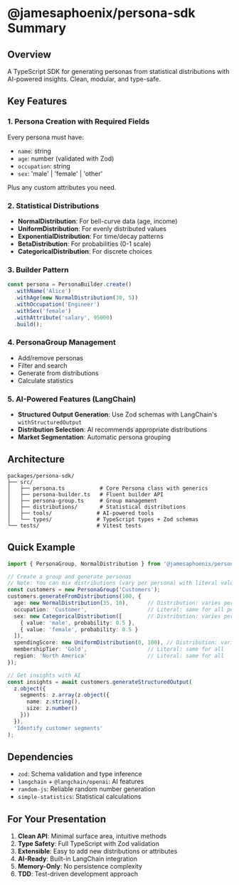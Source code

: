 # @jamesaphoenix/persona-sdk Summary

## Overview

A TypeScript SDK for generating personas from statistical distributions with AI-powered insights. Clean, modular, and type-safe.

## Key Features

### 1. Persona Creation with Required Fields
Every persona must have:
- `name`: string
- `age`: number (validated with Zod)
- `occupation`: string 
- `sex`: 'male' | 'female' | 'other'

Plus any custom attributes you need.

### 2. Statistical Distributions
- **NormalDistribution**: For bell-curve data (age, income)
- **UniformDistribution**: For evenly distributed values
- **ExponentialDistribution**: For time/decay patterns
- **BetaDistribution**: For probabilities (0-1 scale)
- **CategoricalDistribution**: For discrete choices

### 3. Builder Pattern
```typescript
const persona = PersonaBuilder.create()
  .withName('Alice')
  .withAge(new NormalDistribution(30, 5))
  .withOccupation('Engineer')
  .withSex('female')
  .withAttribute('salary', 95000)
  .build();
```

### 4. PersonaGroup Management
- Add/remove personas
- Filter and search
- Generate from distributions
- Calculate statistics

### 5. AI-Powered Features (LangChain)
- **Structured Output Generation**: Use Zod schemas with LangChain's `withStructuredOutput`
- **Distribution Selection**: AI recommends appropriate distributions
- **Market Segmentation**: Automatic persona grouping

## Architecture

```
packages/persona-sdk/
├── src/
│   ├── persona.ts           # Core Persona class with generics
│   ├── persona-builder.ts   # Fluent builder API
│   ├── persona-group.ts     # Group management
│   ├── distributions/       # Statistical distributions
│   ├── tools/              # AI-powered tools
│   └── types/              # TypeScript types + Zod schemas
└── tests/                  # Vitest tests
```

## Quick Example

```typescript
import { PersonaGroup, NormalDistribution } from '@jamesaphoenix/persona-sdk';

// Create a group and generate personas
// Note: You can mix distributions (vary per persona) with literal values (same for all)
const customers = new PersonaGroup('Customers');
customers.generateFromDistributions(100, {
  age: new NormalDistribution(35, 10),      // Distribution: varies per persona
  occupation: 'Customer',                   // Literal: same for all personas
  sex: new CategoricalDistribution([        // Distribution: varies per persona
    { value: 'male', probability: 0.5 },
    { value: 'female', probability: 0.5 }
  ]),
  spendingScore: new UniformDistribution(0, 100), // Distribution: varies
  membershipTier: 'Gold',                   // Literal: same for all
  region: 'North America'                   // Literal: same for all
});

// Get insights with AI
const insights = await customers.generateStructuredOutput(
  z.object({
    segments: z.array(z.object({
      name: z.string(),
      size: z.number()
    }))
  }),
  'Identify customer segments'
);
```

## Dependencies
- `zod`: Schema validation and type inference
- `langchain` + `@langchain/openai`: AI features
- `random-js`: Reliable random number generation
- `simple-statistics`: Statistical calculations

## For Your Presentation

1. **Clean API**: Minimal surface area, intuitive methods
2. **Type Safety**: Full TypeScript with Zod validation
3. **Extensible**: Easy to add new distributions or attributes
4. **AI-Ready**: Built-in LangChain integration
5. **Memory-Only**: No persistence complexity
6. **TDD**: Test-driven development approach